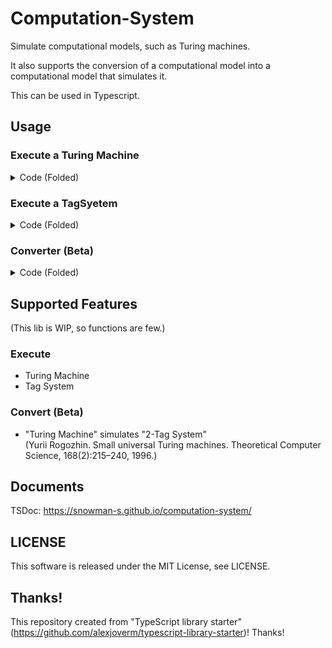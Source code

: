 # Computation-System

Simulate computational models, such as Turing machines.

It also supports the conversion of a computational model into a computational model that simulates it.

This can be used in Typescript.

## Usage

### Execute a Turing Machine

<details><summary>Code (Folded)</summary>

```typescript
import { TMRuleSet, TMStateFrom, TMSymbolFrom, TuringMachine } from "computation-system";
// Create symbol and states.
let [A, B, Blank] = TMSymbolFrom("A", "B", "S");
let [q1, q2, qf] = TMStateFrom("q1", "q2", "qf");

// Create rule set.
let ruleset = TMRuleSet.builder()
  .state(q1)
  .add(A, B, "R")
  .add(B, A, "R", q2)
  .state(q2)
  .add(B, B, "R", qf)
  .state(qf)
  .build();

//Create Turing Machine!
let tm = new TuringMachine(Blank, ruleset, q1, qf);

// Start Turing Machine.
tm.start([[A, A, B, B], 0]);
// Proceed. The system will automatically stop.
tm.proceed(10);

// Get now configuration(operation-dependent information) of Turing Machine.
const afterConfig = tm.getConfiguration()!;

// Print tape of Turing Machine.
console.log(afterConfig.tape.toString());
```

</details>

### Execute a TagSyetem

<details><summary>Code (Folded)</summary>

```typescript
import { TagSystem, TagSystemLetterFrom, TagSystemRuleSet } from "computation-system";

// Create letters.
const [a, b, c, H] = TagSystemLetterFrom("a", "b", "c", "H");

// Create rule set.
const ruleset = TagSystemRuleSet.builder()
  .add(a, [c, c, b, a, H])
  .add(b, [c, c, a])
  .add(c, [c, c])
  .addStop(H)
  .build();

//Create Tag System!
const ts = new TagSystem(2, ruleset);

// Start Tag System.
ts.start([[b, a, a]]);

// Proceed. The system will automatically stop.
ts.proceed(20);

// Get now configuration(operation-dependent information) of Tag System.
const afterConfig = ts.getConfiguration()!;

// Print tape of Tag System.
console.log(afterConfig.word.toString());
```

</details>

### Converter (Beta)

<details><summary>Code (Folded)</summary>

```typescript
import {
  TagSystem,
  TagSystemConfiguration,
  TagSystemLetterFrom,
  TagSystemRuleSet,
  TagSystemWord,
  TuringMachine,
  Converter,
  ITransformHierarchy,
  TransformLogTableElm,
} from "../src/computation-system";

// Let's make "Turing Machine" which simulates "2-Tag System". (Yurii Rogozhin. Small universal Turing machines. Theoretical Computer Science, 168(2):215–240, 1996.)

//Create 2-Tag System first.
//(If it started with ABB, The computation will be ABB -> BBH -> HA.)
const [A, B, H] = TagSystemLetterFrom("A", "B", "H");

const tagSystemRuleSet = TagSystemRuleSet.builder().add(A, [B, H]).add(B, [A]).addStop(H).build();
const tagSystem = new TagSystem(2, tagSystemRuleSet);

//Create Turing Machine which can simulate ANY 2-Tag System.
const transformHierarchy: ITransformHierarchy<[TagSystem, TuringMachine]> =
  Converter.tag2SystemToTuringMachine218New();

//Pass the 2-Tag System and start Turing Machine.
//(The Tag System will be copied and freezed, to refer operation-INdependent information)
transformHierarchy.start(tagSystem, [[A, B, B]]);

//Proceed.
while (!transformHierarchy.stopped()) {
  transformHierarchy.proceed(1);
}

//Get the configuration of the Turing Machine, And interpret it as the Tag System's configuration.
//This hierarchy has type argument [TagSystem, TuringMachine]. So, with "0", we can refer Tag System's information. (Of course, with "1", we can refer Turing Machine's information.)
const configOfTagSystem: TagSystemConfiguration = transformHierarchy.getConfiguration(0)!;

//This hierarchy is stopped, so Tag System's word must be HA.
console.log(configOfTagSystem.word.toString()); // HA

//Get configuration of the Turing Machine and print tape.
const configOfTM: TagSystemConfiguration = transformHierarchy.getConfiguration(1)!;

console.log(configOfTM.tape.toString());

//Get the table showing how the transformation was performed.
//The format of that table depends on the conversion method. See the code of "Converter.ts".
//!WARN! This feature is currently particularly unstable and can easily change (e.g., method names), so use with caution.
let table = transformHierarchy.getTransFormLogTable(0)!;
```

</details>

## Supported Features

(This lib is WIP, so functions are few.)

### Execute

- Turing Machine
- Tag System

### Convert (Beta)

- "Turing Machine" simulates "2-Tag System"  
   (Yurii Rogozhin. Small universal Turing machines. Theoretical Computer
  Science, 168(2):215–240, 1996.)

## Documents

TSDoc: https://snowman-s.github.io/computation-system/

## LICENSE

This software is released under the MIT License, see LICENSE.

## Thanks!

This repository created from "TypeScript library starter"(https://github.com/alexjoverm/typescript-library-starter)! Thanks!

